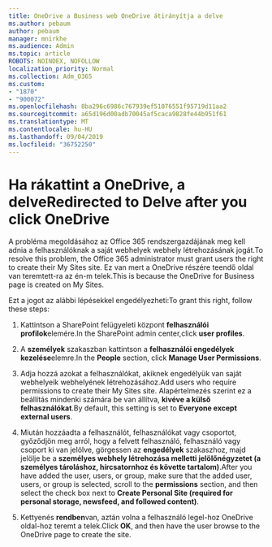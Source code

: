 ```yaml
---
title: OneDrive a Business web OneDrive átirányítja a delve
ms.author: pebaum
author: pebaum
manager: mnirkhe
ms.audience: Admin
ms.topic: article
ROBOTS: NOINDEX, NOFOLLOW
localization_priority: Normal
ms.collection: Adm_O365
ms.custom:
- "1870"
- "900072"
ms.openlocfilehash: 8ba296c6986c767939ef51076551f95719d11aa2
ms.sourcegitcommit: a65d196d00adb70045af5caca9828fe44b951f61
ms.translationtype: MT
ms.contentlocale: hu-HU
ms.lasthandoff: 09/04/2019
ms.locfileid: "36752250"
---
```

# <a name="redirected-to-delve-after-you-click-onedrive"></a><span data-ttu-id="5a665-102">Ha rákattint a OneDrive, a delve</span><span class="sxs-lookup"><span data-stu-id="5a665-102">Redirected to Delve after you click OneDrive</span></span>

<span data-ttu-id="5a665-103">A probléma megoldásához az Office 365 rendszergazdájának meg kell adnia a felhasználóknak a saját webhelyek webhely létrehozásának jogát.</span><span class="sxs-lookup"><span data-stu-id="5a665-103">To resolve this problem, the Office 365 administrator must grant users the right to create their My Sites site.</span></span> <span data-ttu-id="5a665-104">Ez van mert a OneDrive részére teendő oldal van teremtett-ra az én-m telek.</span><span class="sxs-lookup"><span data-stu-id="5a665-104">This is because the OneDrive for Business page is created on My Sites.</span></span>

<span data-ttu-id="5a665-105">Ezt a jogot az alábbi lépésekkel engedélyezheti:</span><span class="sxs-lookup"><span data-stu-id="5a665-105">To grant this right, follow these steps:</span></span>

1. <span data-ttu-id="5a665-106">Kattintson a SharePoint felügyeleti központ **felhasználói profilok**elemére.</span><span class="sxs-lookup"><span data-stu-id="5a665-106">In the SharePoint admin center,click **user profiles**.</span></span>

2. <span data-ttu-id="5a665-107">A **személyek** szakaszban kattintson a **felhasználói engedélyek kezelése**elemre.</span><span class="sxs-lookup"><span data-stu-id="5a665-107">In the **People** section, click **Manage User Permissions**.</span></span>

3. <span data-ttu-id="5a665-108">Adja hozzá azokat a felhasználókat, akiknek engedélyük van saját webhelyeik webhelyének létrehozásához.</span><span class="sxs-lookup"><span data-stu-id="5a665-108">Add users who require permissions to create their My Sites site.</span></span> <span data-ttu-id="5a665-109">Alapértelmezés szerint ez a beállítás mindenki számára be van állítva, **kivéve a külső felhasználókat**.</span><span class="sxs-lookup"><span data-stu-id="5a665-109">By default, this setting is set to **Everyone except external users**.</span></span>

4. <span data-ttu-id="5a665-110">Miután hozzáadta a felhasználót, felhasználókat vagy csoportot, győződjön meg arról, hogy a felvett felhasználó, felhasználó vagy csoport ki van jelölve, görgessen az **engedélyek** szakaszhoz, majd jelölje be a **személyes webhely létrehozása melletti jelölőnégyzetet (a személyes tároláshoz, hírcsatornhoz és követte tartalom)**.</span><span class="sxs-lookup"><span data-stu-id="5a665-110">After you have added the user, users, or group, make sure that the added user, users, or group is selected, scroll to the **permissions** section, and then select the check box next to **Create Personal Site (required for personal storage, newsfeed, and followed content)**.</span></span>

5. <span data-ttu-id="5a665-111">Kettyenés **rendben**van, aztán volna a felhasználó legel-hoz OneDrive oldal-hoz teremt a telek.</span><span class="sxs-lookup"><span data-stu-id="5a665-111">Click **OK**, and then have the user browse to the OneDrive page to create the site.</span></span>
